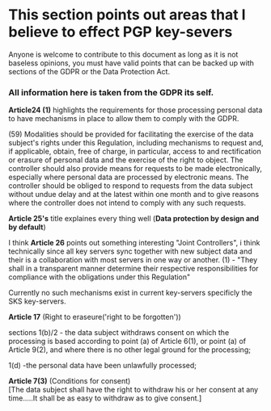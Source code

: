 # This section points out areas that I believe to effect PGP key-severs

Anyone is welcome to contribute to this document as long as it is not baseless opinions, you must have valid points that can be backed up with sections of the GDPR or the Data Protection Act.  

### All information here is taken from the GDPR its self.  

__Article24 (1)__ highlights the requirements for those processing personal data to have mechanisms in place to allow them to comply with the GDPR.  

(59) Modalities should be provided for facilitating the exercise of the data subject's rights under this Regulation,
including mechanisms to request and, if applicable, obtain, free of charge, in particular, access to and rectification
or erasure of personal data and the exercise of the right to object. The controller should also provide means for
requests to be made electronically, especially where personal data are processed by electronic means. The
controller should be obliged to respond to requests from the data subject without undue delay and at the latest
within one month and to give reasons where the controller does not intend to comply with any such requests. 

__Article 25's__ title explaines every thing well (__Data protection by design and by default__)  

I think __Article 26__ points out something interesting "Joint Controllers", i think technically since all key servers sync together with new subject data and their is a collaboration with most servers in one way or another. (1) - "They shall in a transparent manner determine their respective responsibilities for compliance with the obligations under this Regulation"  

Currently no such mechanisms exist in current key-servers specificly the SKS key-servers.  
 
__Article 17__ (Right to eraseure('right to be forgotten'))  

sections 1(b)/2  - the data subject withdraws consent on which the processing is based according to point (a) of Article 6(1), or
point (a) of Article 9(2), and where there is no other legal ground for the processing;  

1(d) -the personal data have been unlawfully processed;  

__Article 7(3)__ (Conditions for consent)  
[The data subject shall have the right to withdraw his or her consent at any time.....It shall be as easy to withdraw as to give consent.]  
